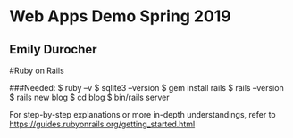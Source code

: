 # Web Apps Demo Spring 2019
## Emily Durocher

#Ruby on Rails

###Needed:
$ ruby –v
$ sqlite3 –version
$ gem install rails
$ rails –version
$ rails new blog
$ cd blog
$ bin/rails server

For step-by-step explanations or more in-depth understandings, refer to https://guides.rubyonrails.org/getting_started.html
